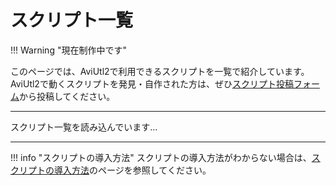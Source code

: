 # スクリプト一覧

!!! Warning "現在制作中です"

このページでは、AviUtl2で利用できるスクリプトを一覧で紹介しています。
AviUtl2で動くスクリプトを発見・自作された方は、ぜひ[スクリプト投稿フォーム](./script_post.md)から投稿してください。

---

<div id="script-list-container">
  <p>スクリプト一覧を読み込んでいます...</p>
</div>

<script>
  // ▼▼▼ 下の行のURLを、ステップ1でコピーしたご自身のウェブアプリURLに書き換えてください ▼▼▼
  const GAS_URL = 'https://script.google.com/macros/s/AKfycbwbx9H8i40DeeuVj8_M8bmEd6na36e-Bq6EeUBPGej_8d3zP7YVGNnD1UP7SySMPRQRfg/exec';
  // ▲▲▲ 上の行のURLを、ステップ1でコピーしたご自身のウェブアプリURLに書き換えてください ▲▲▲

  document.addEventListener('DOMContentLoaded', () => {
    const container = document.getElementById('script-list-container');

    fetch(GAS_URL)
      .then(response => {
        if (!response.ok) throw new Error('Network response was not ok.');
        return response.json();
      })
      .then(data => {
        if (data.scripts && data.scripts.length > 0) {
          let tableHtml = `
            <table>
              <thead>
                <tr><th>スクリプト名</th><th>説明</th><th>制作者</th><th>ダウンロード</th></tr>
              </thead>
              <tbody>`;

          data.scripts.reverse().forEach(script => { // 新しい投稿が上に来るように逆順にする
            const author = script.author_url ? `<a href="${script.author_url}" target="_blank" rel="noopener noreferrer">${script.author}</a>` : script.author;
            const description = script.description.replace(/\n/g, '<br>');
            tableHtml += `
              <tr>
                <td>${script.name || ''}</td>
                <td>${description || ''}</td>
                <td>${author || ''}</td>
                <td><a href="${script.download_url}" target="_blank" rel="noopener noreferrer">ダウンロード</a></td>
              </tr>`;
          });

          tableHtml += `</tbody></table>`;
          container.innerHTML = tableHtml;
        } else {
          container.innerHTML = '<p>現在、登録されているスクリプトはありません。</p>';
        }
      })
      .catch(error => {
        console.error('Error fetching script list:', error);
        container.innerHTML = '<p style="color: red;">スクリプト一覧の読み込みに失敗しました。ページを再読み込みするか、管理者にお問い合わせください。</p>';
      });
  });
</script>

---

!!! info "スクリプトの導入方法"
    スクリプトの導入方法がわからない場合は、[スクリプトの導入方法](./how_to_install_script.md)のページを参照してください。